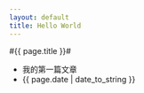 ```yaml
---
layout: default
title: Hello World
---
```

#{{ page.title }}#
* 我的第一篇文章
* {{ page.date | date_to_string }}
